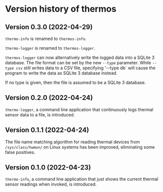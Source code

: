 # Version history of thermos

## Version 0.3.0 (2022-04-29)

`thermo-info` is renamed to `thermos-info`.

`thermo-logger` is renamed to `thermos-logger`.

`thermos-logger` can now alternatively write the logged data into a SQLite 3
database. The file format can be set by the new `--type` parameter. While
`--type csv` still writes data to a CSV file, specifying '--type db` will cause
the program to write the data as SQLite 3 database instead.

If no type is given, then the file is assumed to be a SQLite 3 database.

## Version 0.2.0 (2022-04-24)

`thermo-logger`, a command line application that continuously logs thermal
sensor data to a file, is introduced.

## Version 0.1.1 (2022-04-24)

The file name matching algorithm for reading thermal devices from
`/sys/class/hwmon/` on Linux systems has been improved, eliminating some false
positives.

## Version 0.1.0 (2022-04-23)

`thermo-info`, a command line application that just shows the current thermal
sensor readings when invoked, is introduced.
